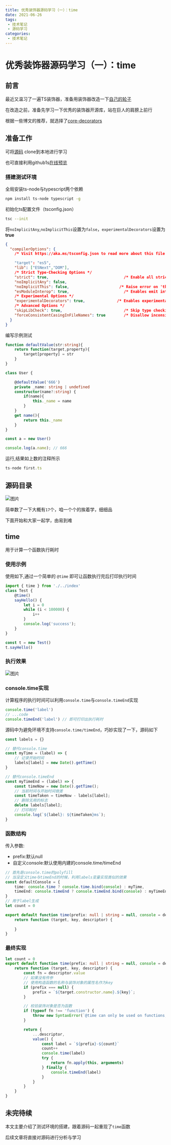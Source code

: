 ```yaml
---
title: 优秀装饰器源码学习（一）：time
date: 2021-06-26
tags:
 - 技术笔记
 - 源码学习
categories:
 - 技术笔记
---
```

# 优秀装饰器源码学习（一）：time

## 前言
最近又温习了一遍TS装饰器，准备用装饰器改造一下[自己的轮子](https://github.com/ATQQ/node-server)

在改造之前，准备先学习一下优秀的装饰器开源库，站在巨人的肩膀上前行

根据一些博文的推荐，就选择了[core-decorators](https://github1s.com/jayphelps/core-decorators)

## 准备工作
可将[源码](https://github.com/jayphelps/core-decorators) clone到本地进行学习

也可直接利用github1s[在线预览](https://github1s.com/jayphelps/core-decorators)

### 搭建测试环境

全局安装ts-node与typescript两个依赖
```sh
npm install ts-node typescript -g
```

初始化ts配置文件（tsconfig.json）
```sh
tsc --init
```

将`noImplicitAny`,`noImplicitThis`设置为`false`，`experimentalDecorators`设置为**true**
```json
{
  "compilerOptions": {
    /* Visit https://aka.ms/tsconfig.json to read more about this file */

    "target": "es5",                              
    "lib": ["ESNext","DOM"], 
    /* Strict Type-Checking Options */
    "strict": true,                                 /* Enable all strict type-checking options. */
    "noImplicitAny": false,                       
    "noImplicitThis": false,                      /* Raise error on 'this' expressions with an implied 'any' type. */
    "esModuleInterop": true,                        /* Enables emit interoperability between CommonJS and ES Modules via 
    /* Experimental Options */
    "experimentalDecorators": true,              /* Enables experimental support for ES7 decorators. */
    /* Advanced Options */
    "skipLibCheck": true,                           /* Skip type checking of declaration files. */
    "forceConsistentCasingInFileNames": true        /* Disallow inconsistently-cased references to the same file. */
  }
}

```
编写示例测试

```ts
function defaultValue(str:string){
    return function(target,property){
        target[property] = str
    }
}

class User {

    @defaultValue('666')
    private _name: string | undefined
    constructor(name?:string) {
        if(name){
            this._name = name
        }
    }
    get name(){
        return this._name
    }
}

const a = new User()

console.log(a.name); // 666
```

运行,结果如上数的注释所示
```ts
ts-node first.ts
```

## 源码目录
![图片](./core-decorators-1/MTYyNDcxMjM5NTAzMQ==624712395031.png?s1=https%3A//img.cdn.sugarat.top/mdImg/MTYyNDcxMjM5NTAzMQ%3D%3D624712395031)

简单数了一下大概有`17`个，咱一个个的挨着学，细细品

下面开始和大家一起学，由易到难

## time
用于计算一个函数执行耗时

### 使用示例
使用如下,通过一个简单的 `@time` 即可让函数执行完后打印执行时间
```ts
import { time } from './../index'
class Test {
    @time()
    sayHello() {
        let i = 0
        while (i < 100000) {
            i++
        }
        console.log('success');
    }
}

const t = new Test()
t.sayHello()
```

### 执行效果

![图片](./core-decorators-1/MTYyNDcxOTI4NjkxNQ==624719286915.png?s1=https%3A//img.cdn.sugarat.top/mdImg/MTYyNDcxOTI4NjkxNQ%3D%3D624719286915)


### console.time实现
计算程序的执行时间可以利用`console.time`与`console.timeEnd`实现

```ts
console.time('label')
// ...code 
console.timeEnd('label') // 即可打印出执行耗时
```

源码中为避免环境不支持`console.time/timeEnd`，巧妙实现了一下，源码如下
```ts
const labels = {}

// 替代console.time
const myTime = (label) => {
    // 记录开始时间
    labels[label] = new Date().getTime()
}

// 替代console.timeEnd
const myTimeEnd = (label) => {
    const timeNow = new Date().getTime();
    // 当前时间与开始时间做差
    const timeTaken = timeNow - labels[label];
    // 删除无用的标志
    delete labels[label];
    // 打印耗时
    console.log(`${label}: ${timeTaken}ms`);
}
```

### 函数结构
传入参数:
* prefix:默认null
* 自定义console:默认使用内建的console.time/timeEnd

```ts
// 首先是console.time的polyfill
// 当没定义time与timeEnd的时候，利用labels变量实现类似的效果
const defaultConsole = {
    time: console.time ? console.time.bind(console) : myTime,
    timeEnd: console.timeEnd ? console.timeEnd.bind(console) : myTimeEnd
}
// 用于label生成
let count = 0

export default function time(prefix: null | string = null, console = defaultConsole) {
    return function (target, key, descriptor) {
        
    }
}
```

### 最终实现
```ts
let count = 0
export default function time(prefix: null | string = null, console = defaultConsole) {
    return function (target, key, descriptor) {
        const fn = descriptor.value
        // 如果没有传参
        // 使用构造函数的名称与装饰对象的属性名作为key
        if (prefix === null) {
            prefix = `${target.constructor.name}.${key}`;
        }

        // 校验装饰对象是否为函数
        if (typeof fn !== 'function') {
            throw new SyntaxError(`@time can only be used on functions, not: ${fn}`);
        }

        return {
            ...descriptor,
            value() {
                const label = `${prefix}-${count}`
                count++
                console.time(label)
                try {
                    return fn.apply(this, arguments)
                } finally {
                    console.timeEnd(label)
                }
            }
        }
    }
}
```

## 未完待续
本文主要介绍了测试环境的搭建，跟着源码一起重现了`time`函数

后续文章将直接对源码进行分析与学习

